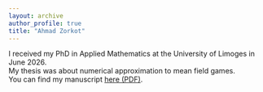 ```yaml
---
layout: archive
author_profile: true
title: "Ahmad Zorkot"
---
```


I received my PhD in Applied Mathematics at the University of Limoges in June 2026.  
My thesis was about numerical approximation to mean field games.  
You can find my manuscript [here (PDF)](https://theses.hal.science/tel-04642299v1/file/2024LIMO0026.pdf).

